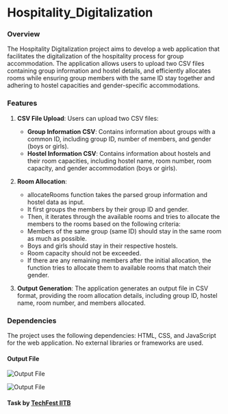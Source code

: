 # Hospitality_Digitalization

### Overview
The Hospitality Digitalization project aims to develop a web application that facilitates the digitalization of the hospitality process for group accommodation. The application allows users to upload two CSV files containing group information and hostel details, and efficiently allocates rooms while ensuring group members with the same ID stay together and adhering to hostel capacities and gender-specific accommodations.

### Features
1. **CSV File Upload**: Users can upload two CSV files:
   - **Group Information CSV**: Contains information about groups with a common ID, including group ID, number of members, and gender (boys or girls).
   - **Hostel Information CSV**: Contains information about hostels and their room capacities, including hostel name, room number, room capacity, and gender accommodation (boys or girls).

2. **Room Allocation**: 
   - allocateRooms function takes the parsed group information and hostel data as input.
   - It first groups the members by their group ID and gender.
   - Then, it iterates through the available rooms and tries to allocate the members to the rooms based on the following criteria:
    - Members of the same group (same ID) should stay in the same room as much as possible.
    - Boys and girls should stay in their respective hostels.
    - Room capacity should not be exceeded.
   - If there are any remaining members after the initial allocation, the function tries to allocate them to available rooms that match their gender.

3. **Output Generation**: The application generates an output file in CSV format, providing the room allocation details, including group ID, hostel name, room number, and members allocated.

### Dependencies
The project uses the following dependencies:
HTML, CSS, and JavaScript for the web application.
No external libraries or frameworks are used.

#### Output File
![Output File](result.png)

![Output File](result2.png)


#### Task by [TechFest IITB](https://ca.techfest.org/)


